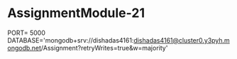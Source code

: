 # AssignmentModule-21
PORT= 5000
DATABASE='mongodb+srv://dishadas4161:dishadas4161@cluster0.y3pyh.mongodb.net/Assignment?retryWrites=true&w=majority'
